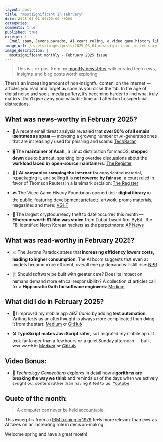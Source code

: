 ```yaml
---
layout: post
title: "mostsignificant in February"
date: 2025-03-01 00:00:00 +0200
categories:
comments: true
published: true
excerpt: |
  Email spam, Jevons paradox, AI court ruling, a video game history library, $1.5bn Ethereum stolen
image_url: /assets/images/posts/2025_03_01_mostsignificant_in_february.jpeg
image_description: |
  mostsignificant monthly - February 2025 issue
---
```


> This is a re-post from my [monthly newsletter](https://mostsignificant.substack.com/) with curated tech news, insights, and blog posts worth exploring.

There’s an increasing amount of non-insightful content on the internet — articles you read and forget as soon as you close the tab. In the age of digital noise and social media puffery, it’s becoming harder to find what truly matters. Don’t give away your valuable time and attention to superficial distractions.

## What was news-worthy in February 2025?

- 📨 A recent email threat analysis revealed that **over 90% of all emails identified as spam** — including a growing number of AI-generated ones that are increasingly used for phishing and scams:
  [TechRadar](https://www.techradar.com/pro/help-were-drowning-in-email-spam-its-about-to-get-worse-and-theres-nothing-we-can-do-to-stop-it)

- 🖥️ The **maintainer of Asahi**, a Linux distribution for macOS, **stepped down** due to burnout, sparking long overdue discussions about the **workload faced by open-source maintainers**:
  [The Register](https://www.theregister.com/2025/02/16/open_source_maintainers_state_of_open/)

- 👨‍⚖️ **AI companies scraping the internet** for copyrighted material, repackaging it, and selling it is **not covered by fair use**, a court ruled in favor of Thomson Reuters in a landmark decision:
  [The Register](https://www.theregister.com/2025/02/12/thomson_reuters_wins_ai_copyright/)

- 🎮 The Video Game History Foundation opened their **digital library** to the public, featuring development artefacts, artwork, promo materials, magazines and more:
  [VGHF](https://gamehistory.org/vghf-library-launch/)

- 🥷 The largest cryptocurrency theft to date occurred this month — **Ethereum worth $1.5bn was stolen** from Dubai-based firm ByBit. The FBI identified North Korean hackers as the perpetrators:
  [AP News](https://apnews.com/article/bybit-exchange-crypto-hack-north-korea-7c8335c1397261554138090c2c38f457)

## What was read-worthy in February 2025?

- 📈 The Jevons Paradox states that **increasing efficiency lowers costs, leading to higher consumption**. The AI boom suggests that even as models become more efficient, overall energy demand will still rise:
  [NPR](https://www.npr.org/sections/planet-money/2025/02/04/g-s1-46018/ai-deepseek-economics-jevons-paradox)

- 🩺 Should software be built with greater care? Does its impact on humans demand more ethical responsibility? A collection of articles call for a **Hippocratic Oath for software engineers**:
  [Medium](https://blog.medium.com/why-every-profession-needs-a-hippocratic-oath-43111ee7614f)

## What did I do in February 2025?

- 📱 I improved my mobile app _ABZ Game_ by adding **test automation**. Writing tests as an afterthought is always more complicated than doing it from the start:
  [Medium](https://medium.com/@mostsignificant/master-react-native-testing-unit-and-component-tests-for-mobile-apps-c36f1e8b4a8b) or [GitHub](https://mostsignificant.github.io/mobile/react/native/testing/2025/02/07/master-react-native-testing-unit-and-component-tests-for-mobile-apps.html)

- 🛠️ **TypeScript makes JavaScript safer**, so I migrated my mobile app. It took far longer than a few hours on a quiet Sunday afternoon — but it was worth it:
  [Medium](https://medium.com/@mostsignificant/step-by-step-migrating-a-react-native-app-from-javascript-to-typescript-c45bc6fe0525) or [GitHub](https://mostsignificant.github.io/2025/02/27/step-by-step-migrating-a-react-native-app-from-javascript-to-typescript.html)

## Video Bonus:

- 🧠 _Technology Connections_ explores in detail how **algorithms are breaking the way we think** and reminds us of the days when we actively sought out content rather than having it fed to us:
  [Youtube](https://www.youtube.com/watch?v=QEJpZjg8GuA)

## Quote of the month:

> A computer can never be held accountable.

This excerpt is from an [IBM training in 1979](https://simonwillison.net/2025/Feb/3/a-computer-can-never-be-held-accountable/) feels more relevant than ever as AI takes on an increasing role in decision-making.

Welcome spring and have a great month!
